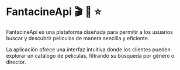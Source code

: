 # FantacineApi &#127916; &#127909; &#11088;

FantacineApi es una plataforma diseñada para permitir a los usuarios buscar y descubrir películas de manera sencilla y eficiente. 

La aplicación ofrece una interfaz intuitiva donde los clientes pueden explorar un catálogo de películas, filtrando su búsqueda por género o director.

